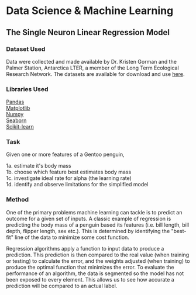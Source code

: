 # Data Science & Machine Learning
## The Single Neuron Linear Regression Model

### Dataset Used
Data were collected and made available by Dr. Kristen Gorman and the Palmer Station, Antarctica LTER, a member of the Long Term Ecological Research Network. The datasets are available for download and use [here](https://www.kaggle.com/datasets/parulpandey/palmer-archipelago-antarctica-penguin-data). 

### Libraries Used
[Pandas](https://pandas.pydata.org/) <br>
[Matplotlib](https://matplotlib.org/) <br>
[Numpy](https://numpy.org/) <br>
[Seaborn](https://seaborn.pydata.org/) <br>
[Scikit-learn](https://scikit-learn.org/) <br>

### Task

Given one or more features of a Gentoo penguin,

1a. estimate it's body mass <br>
1b. choose which feature best estimates body mass <br>
1c. investigate ideal rate for alpha (the learning rate)<br>
1d. identify and observe limitations for the simplified model <br>


### Method

One of the primary problems machine learning can tackle is to predict an outcome for a given set of inputs. A classic example of regression is predicting the body mass of a penguin based its features (i.e. bill length, bill depth, flipper length, sex etc.). This is determined by identifying the "best-fit" line of the data to minimize some cost function. <br>

Regression algorithms apply a function to input data to produce a prediction. This prediction is then compared to the real value (when training or testing) to calculate the error, and the weights adjusted (when training) to produce the optimal function that minimizes the error. To evaluate the performance of an algorithm, the data is segmented so the model has not been exposed to every element. This allows us to see how accurate a prediction will be compared to an actual label.